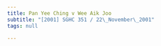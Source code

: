 ```yaml
---
title: Pan Yee Ching v Wee Aik Joo
subtitle: "[2001] SGHC 351 / 22\_November\_2001"
tags: null

---
```


